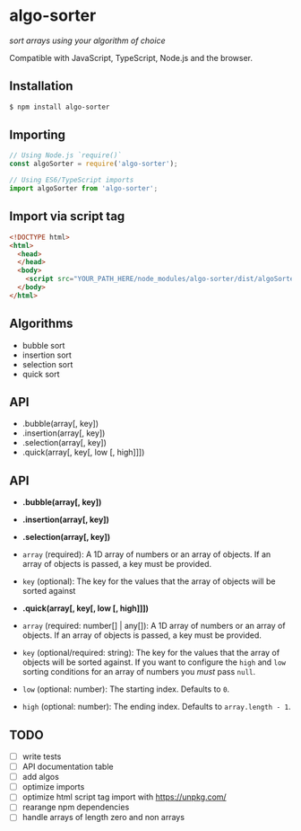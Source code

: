 # algo-sorter
*sort arrays using your algorithm of choice*

Compatible with JavaScript, TypeScript, Node.js and the browser.

## Installation
```sh
$ npm install algo-sorter
```

## Importing
```javascript
// Using Node.js `require()`
const algoSorter = require('algo-sorter');

// Using ES6/TypeScript imports
import algoSorter from 'algo-sorter';
```
## Import via script tag
```html
<!DOCTYPE html>
<html>
  <head>
  </head>
  <body>
    <script src="YOUR_PATH_HERE/node_modules/algo-sorter/dist/algoSorter.js"></script>
  </body>
</html>
```

## Algorithms
- bubble sort
- insertion sort
- selection sort
- quick sort

## API
- .bubble(array[, key])
- .insertion(array[, key])
- .selection(array[, key])
- .quick(array[, key[, low [, high]]])

## API
- **.bubble(array[, key])**
- **.insertion(array[, key])**
- **.selection(array[, key])**
- `array` (required): A 1D array of numbers or an array of objects. If an array of objects is passed, a key must be provided.
- `key` (optional): The key for the values that the array of objects will be sorted against

- **.quick(array[, key[, low [, high]]])**
- `array` (required: number[] | any[]): A 1D array of numbers or an array of objects. If an array of objects is passed, a key must be provided.
- `key` (optional/required: string): The key for the values that the array of objects will be sorted against. If you want to configure the `high` and `low` sorting conditions for an array of numbers you *must* pass `null`.
- `low` (optional: number): The starting index. Defaults to `0`. 
- `high` (optional: number): The ending index. Defaults to `array.length - 1`.

## TODO
- [ ] write tests
- [ ] API documentation table
- [ ] add algos
- [ ] optimize imports
- [ ] optimize html script tag import with https://unpkg.com/
- [ ] rearange npm dependencies
- [ ] handle arrays of length zero and non arrays
